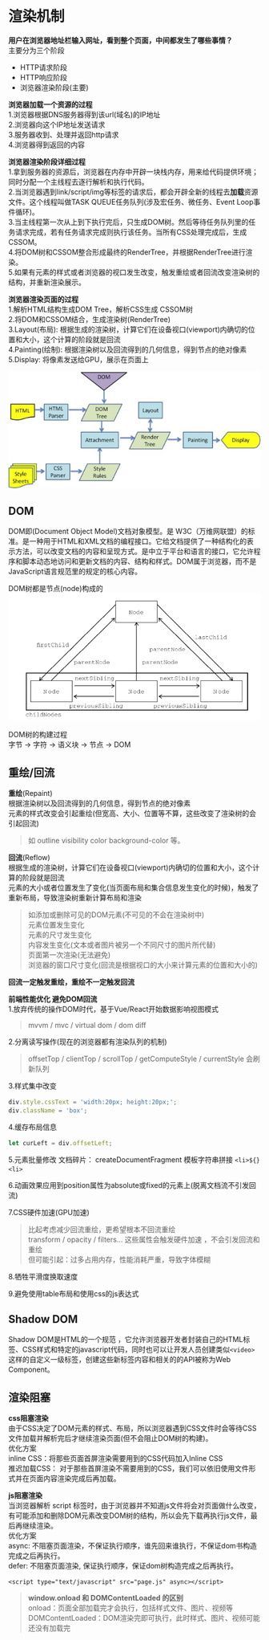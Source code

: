 # 渲染机制

**用户在浏览器地址栏输入网址，看到整个页面，中间都发生了哪些事情？**  
主要分为三个阶段

* HTTP请求阶段  
* HTTP响应阶段  
* 浏览器渲染阶段\(主要\)  

**浏览器加载一个资源的过程**  
1.浏览器根据DNS服务器得到该url\(域名\)的IP地址  
2.浏览器向这个IP地址发送请求  
3.服务器收到、处理并返回http请求  
4.浏览器得到返回的内容

**浏览器渲染阶段详细过程**  
1.拿到服务器的资源后，浏览器在内存中开辟一块栈内存，用来给代码提供环境；同时分配一个主线程去逐行解析和执行代码。  
2.当浏览器遇到link/script/img等标签的请求后，都会开辟全新的线程去**加载**资源文件。这个线程叫做TASK QUEUE任务队列\(涉及宏任务、微任务、Event Loop事件循环\)。  
3.当主线程第一次从上到下执行完后，只生成DOM树。然后等待任务队列里的任务请求完成，若有任务请求完成则执行该任务。当所有CSS处理完成后，生成CSSOM。  
4.将DOM树和CSSOM整合形成最终的RenderTree，并根据RenderTree进行渲染。  
5.如果有元素的样式或者浏览器的视口发生改变，触发重绘或者回流改变渲染树的结构，并重新渲染展示。

**浏览器渲染页面的过程**  
1.解析HTML结构生成DOM Tree，解析CSS生成 CSSOM树  
2.将DOM和CSSOM结合，生成渲染树\(RenderTree\)  
3.Layout\(布局\): 根据生成的渲染树，计算它们在设备视口\(viewport\)内确切的位置和大小，这个计算的阶段就是回流  
4.Painting\(绘制\): 根据渲染树以及回流得到的几何信息，得到节点的绝对像素  
5.Display: 将像素发送给GPU，展示在页面上

![](../../../.gitbook/assets/浏览器渲染过程.png)

## DOM

DOM即\(Document Object Model\)文档对象模型。是 W3C（万维网联盟）的标准。是一种用于HTML和XML文档的编程接口。它给文档提供了一种结构化的表示方法，可以改变文档的内容和呈现方式。是中立于平台和语言的接口，它允许程序和脚本动态地访问和更新文档的内容、结构和样式。DOM属于浏览器，而不是JavaScript语言规范里的规定的核心内容。

DOM树都是节点\(node\)构成的  
![](../../../.gitbook/assets/DOMnode.png)

DOM树的构建过程  
字节 -&gt; 字符 -&gt; 语义块 -&gt; 节点 -&gt; DOM

## 重绘/回流

**重绘**\(Repaint\)  
根据渲染树以及回流得到的几何信息，得到节点的绝对像素  
元素的样式改变会引起重绘\(但宽高、大小、位置等不算，这些改变了渲染树的会引起回流\)

> 如 outline visibility color background-color 等。

**回流**\(Reflow\)  
根据生成的渲染树，计算它们在设备视口\(viewport\)内确切的位置和大小，这个计算的阶段就是回流  
元素的大小或者位置发生了变化\(当页面布局和集合信息发生变化的时候\)，触发了重新布局，导致渲染树重新计算布局和渲染

> 如添加或删除可见的DOM元素\(不可见的不会在渲染树中\)  
> 元素位置发生变化  
> 元素的尺寸发生变化  
> 内容发生变化\(文本或者图片被另一个不同尺寸的图片所代替\)  
> 页面第一次渲染\(无法避免\)  
> 浏览器的窗口尺寸变化\(回流是根据视口的大小来计算元素的位置和大小的\)

**回流一定触发重绘，重绘不一定触发回流**

**前端性能优化 避免DOM回流**  
1.放弃传统的操作DOM时代，基于Vue/React开始数据影响视图模式

> mvvm / mvc / virtual dom / dom diff

2.分离读写操作\(现在的浏览器都有渲染队列的机制\)

> offsetTop / clientTop / scrollTop / getComputeStyle / currentStyle 会刷新队列

3.样式集中改变

```javascript
div.style.cssText = 'width:20px; height:20px;';
div.className = 'box';
```

4.缓存布局信息

```javascript
let curLeft = div.offsetLeft;
```

5.元素批量修改 文档碎片： createDocumentFragment 模板字符串拼接 `<li>${}<li>`

6.动画效果应用到position属性为absolute或fixed的元素上\(脱离文档流不引发回流\)

7.CSS硬件加速\(GPU加速\)

> 比起考虑减少回流重绘，更希望根本不回流重绘  
> transform / opacity / filters... 这些属性会触发硬件加速 ，不会引发回流和重绘  
> 但可能引起：过多占用内存，性能消耗严重，导致字体模糊

8.牺牲平滑度换取速度

9.避免使用table布局和使用css的js表达式

## Shadow DOM

Shadow DOM是HTML的一个规范 ，它允许浏览器开发者封装自己的HTML标签、CSS样式和特定的javascript代码，同时也可以让开发人员创建类似`<video>`这样的自定义一级标签，创建这些新标签内容和相关的的API被称为Web Component。

## 渲染阻塞

**css阻塞渲染**  
由于CSS决定了DOM元素的样式、布局，所以浏览器遇到CSS文件时会等待CSS文件加载并解析完后才继续渲染页面\(但不会阻止DOM树的构建\)。  
优化方案  
inline CSS：将那些页面首屏渲染需要用到的CSS代码加入Inline CSS  
推迟加载CSS： 对于那些首屏渲染不需要用到的CSS，我们可以依旧使用文件形式并在页面内容渲染完成后再加载。

**js阻塞渲染**  
当浏览器解析 script 标签时，由于浏览器并不知道js文件将会对页面做什么改变，有可能添加和删除DOM元素改变DOM树的结构，所以会先下载再执行js文件，最后再继续渲染。  
优化方案  
async: 不阻塞页面渲染，不保证执行顺序，谁先回来谁执行，不保证dom书构造完成之后再执行。  
defer: 不阻塞页面渲染, 保证执行顺序，保证dom树构造完成之后再执行。

```markup
<script type="text/javascript" src="page.js" async></script>
```

> **window.onload 和 DOMContentLoaded 的区别**  
> onload：页面全部加载完才会执行，包括样式文件、图片、视频等  
> DOMContentLoaded：DOM渲染完即可执行，此时样式、图片、视频可能还没有加载完

